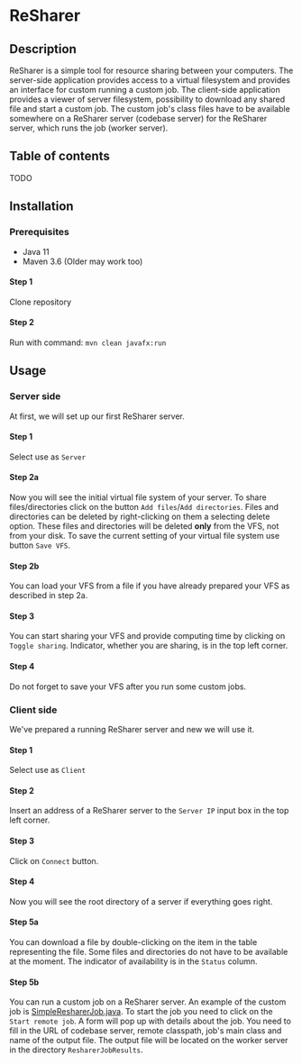 # ReSharer

## Description
ReSharer is a simple tool for resource sharing between your computers. The server-side application provides access to a virtual filesystem and provides an interface for custom running a custom job. The client-side application provides a viewer of server filesystem, possibility to download any shared file and start a custom job. The custom job's class files have to be available somewhere on a ReSharer server (codebase server) for the ReSharer server, which runs the job (worker server). 

## Table of contents
 TODO
 
## Installation
 
### Prerequisites
- Java 11
- Maven 3.6 (Older may work too)

#### Step 1
Clone repository

#### Step 2
Run with command: `mvn clean javafx:run`

## Usage

### Server side

At first, we will set up our first ReSharer server.

#### Step 1

Select use as `Server`

#### Step 2a

Now you will see the initial virtual file system of your server. 
To share files/directories click on the button `Add files`/`Add directories`. 
Files and directories can be deleted by right-clicking on them a selecting delete option. These files and directories will be deleted **only** from the VFS, not from your disk.
To save the current setting of your virtual file system use button `Save VFS`.

#### Step 2b

You can load your VFS from a file if you have already prepared your VFS as described in step 2a.

#### Step 3

You can start sharing your VFS and provide computing time by clicking on `Toggle sharing`. Indicator, whether you are sharing, is in the top left corner.

#### Step 4

Do not forget to save your VFS after you run some custom jobs.

### Client side

We've prepared a running ReSharer server and new we will use it.

#### Step 1

Select use as `Client`

#### Step 2

Insert an address of a ReSharer server to the `Server IP` input box in the top left corner.

#### Step 3

Click on `Connect` button.

#### Step 4

Now you will see the root directory of a server if everything goes right.

#### Step 5a

You can download a file by double-clicking on the item in the table representing the file. Some files and directories do not have to be available at the moment. The indicator of availability is in the `Status` column.

#### Step 5b

You can run a custom job on a ReSharer server. An example of the custom job is [SimpleResharerJob.java](https://github.com/Anophel/ReSharer/blob/master/src/main/java/cz/anophel/resharer/rmi/runner/SimpleResharerJob.java). To start the job you need to click on the `Start remote job`. A form will pop up with details about the job. You need to fill in the URL of codebase server, remote classpath, job's main class and name of the output file. The output file will be located on the worker server in the directory `ResharerJobResults`.







